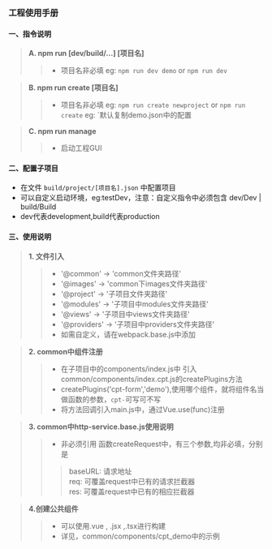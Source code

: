 ### 工程使用手册

#### 一、指令说明
> **A. npm run [dev/build/...] [项目名]**
>> * 项目名非必填
>> eg: `npm run dev demo` or `npm run dev`

> **B. npm run create [项目名]**
>> * 项目名非必填
>> eg: `npm run create newproject` or `npm run create`
>> eg: `默认复制demo.json中的配置

> **C. npm run manage**
>> * 启动工程GUI
#### 二、配置子项目
* 在文件 `build/project/[项目名].json` 中配置项目
* 可以自定义启动环境，eg:testDev，注意：自定义指令中必须包含 dev/Dev | build/Build
* dev代表development,build代表production
#### 三、使用说明
> **1. 文件引入**
> > * '@common' -> 'common文件夹路径'
> > * '@images' -> 'common下images文件夹路径'
> > * '@project' -> '子项目文件夹路径'
> > * '@modules' -> '子项目中modules文件夹路径'
> > * '@views' -> '子项目中views文件夹路径'
> > * '@providers' -> '子项目中providers文件夹路径'
> > *  如需自定义，请在webpack.base.js中添加

> **2. common中组件注册**
> > * 在子项目中的components/index.js中 引入 common/components/index.cpt.js的createPlugins方法
> > * createPlugins('cpt-form','demo'),使用哪个组件，就将组件名当做函数的参数，`cpt-`可写可不写
> > * 将方法回调引入main.js中，通过Vue.use(func)注册

> **3. common中http-service.base.js使用说明**
>> * 非必须引用
>> 函数createRequest中，有三个参数,均非必填，分别是
>>>baseURL: 请求地址    
>>>req: 可覆盖request中已有的请求拦截器      
>>>res: 可覆盖request中已有的相应拦截器

> **4.创建公共组件**
>> * 可以使用.vue , .jsx ,.tsx进行构建
>> * 详见，common/components/cpt_demo中的示例